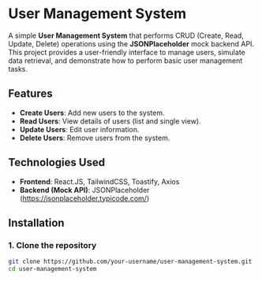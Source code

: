 # User Management System

A simple **User Management System** that performs CRUD (Create, Read, Update, Delete) operations using the **JSONPlaceholder** mock backend API. This project provides a user-friendly interface to manage users, simulate data retrieval, and demonstrate how to perform basic user management tasks.

## Features
- **Create Users**: Add new users to the system.
- **Read Users**: View details of users (list and single view).
- **Update Users**: Edit user information.
- **Delete Users**: Remove users from the system.

## Technologies Used
- **Frontend**: React.JS, TailwindCSS, Toastify, Axios
- **Backend (Mock API)**: JSONPlaceholder (https://jsonplaceholder.typicode.com/)

## Installation

### 1. Clone the repository

```bash
git clone https://github.com/your-username/user-management-system.git
cd user-management-system

